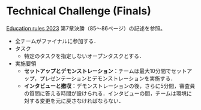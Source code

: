 # Technical Challenge (Finals)

[Education rules 2023](https://docs.google.com/document/d/1cHRMwnPajsPiEZNw1celFjHG1CSGTA2uyJ2VcAoEuoc/edit?usp=sharing)
第7章決勝（85～86ページ）の記述を参照。

- 全チームがファイナルに参加する．
- タスク
  - 特定のタスクを指定しないオープンタスクとする．
- 実施要領
  - **セットアップとデモンストレーション**：チームは最大10分間でセットアップ，プレゼンテーションとデモンストレーションを実施する．
  - **インタビューと撤収**：デモンストレーションの後，さらに5分間，審査員の質問に答える時間が設けられる．インタビューの間，チームは環境に対する変更を元に戻さなければならない．
